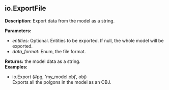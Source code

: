 ## io.ExportFile  
  
  
**Description:** Export data from the model as a string.

  
  
**Parameters:**  
  * *entities:* Optional. Entities to be exported. If null, the whole model will be exported.  
  * *data\_format:* Enum, the file format.  
  
**Returns:** the model data as a string.  
**Examples:**  
  * io.Export (#pg, 'my_model.obj', obj)  
    Exports all the polgons in the model as an OBJ.
  
